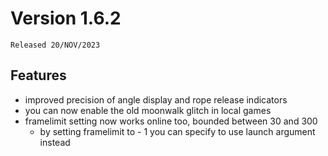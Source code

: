 # Version 1.6.2

`Released 20/NOV/2023`

## Features

- improved precision of angle display and rope release indicators
- you can now enable the old moonwalk glitch in local games
- framelimit setting now works online too, bounded between 30 and 300
  - by setting framelimit to - 1 you can specify to use launch argument instead
